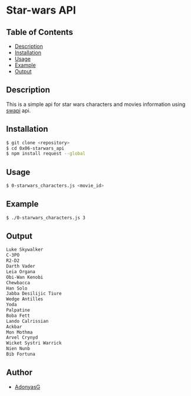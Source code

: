 # Star-wars API

## Table of Contents
* [Description](#description)
* [Installation](#installation)
* [Usage](#usage)
* [Example](#example)
* [Output](#output)

## Description
This is a simple api for star wars characters and movies information using [swapi](https://swapi-api.alx-tools.com/) api.

## Installation
```bash
$ git clone <repository>
$ cd 0x06-starwars_api
$ npm install request --global
```

## Usage
```bash
$ 0-starwars_characters.js <movie_id>
```
## Example
```bash
$ ./0-starwars_characters.js 3
```
## Output
```bash
Luke Skywalker
C-3PO
R2-D2
Darth Vader
Leia Organa
Obi-Wan Kenobi
Chewbacca
Han Solo
Jabba Desilijic Tiure
Wedge Antilles
Yoda
Palpatine
Boba Fett
Lando Calrissian
Ackbar
Mon Mothma
Arvel Crynyd
Wicket Systri Warrick
Nien Nunb
Bib Fortuna
```

## Author
* [AdonyasG](https://github.com/AdonyasG)